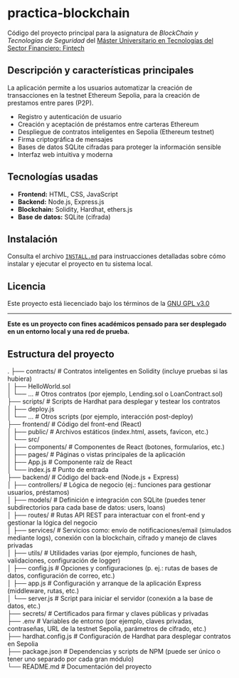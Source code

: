 # practica-blockchain
Código del proyecto principal para la asignatura de *BlockChain y Tecnologías de Seguridad* del
[Máster Universitario en Tecnologías del Sector Financiero: Fintech](https://www.uc3m.es/master/fintech)

## Descripción y características principales
La aplicación permite a los usuarios automatizar la creación de transacciones
en la testnet Ethereum Sepolia, para la creación de prestamos entre pares (P2P).

- Registro y autenticación de usuario
- Creación y aceptación de préstamos entre carteras Ethereum
- Despliegue de contratos inteligentes en Sepolia (Ethereum testnet)
- Firma criptográfica de mensajes
- Bases de datos SQLite cifradas para proteger la información sensible
- Interfaz web intuitiva y moderna

## Tecnologías usadas
- **Frontend:** HTML, CSS, JavaScript
- **Backend:** Node.js, Express.js
- **Blockchain:** Solidity, Hardhat, ethers.js
- **Base de datos:** SQLite (cifrada)


## Instalación
Consulta el archivo [`INSTALL.md`](./INSTALL.md) para instruacciones detalladas
sobre cómo instalar y ejecutar el proyecto en tu sistema local.

## Licencia
Este proyecto está liecenciado bajo los términos de la [GNU GPL v3.0](./LICENSE)

---

**Este es un proyecto con fines académicos pensado para ser desplegado en un entorno local y una red de prueba.**

## Estructura del proyecto
.
├── contracts/               # Contratos inteligentes en Solidity (incluye pruebas si las hubiera)  
│   ├── HelloWorld.sol         
│   └── ...                  # Otros contratos (por ejemplo, Lending.sol o LoanContract.sol)  
├── scripts/                 # Scripts de Hardhat para desplegar y testear los contratos  
│   ├── deploy.js              
│   └── ...                  # Otros scripts (por ejemplo, interacción post-deploy)  
├── frontend/                # Código del front-end (React)  
│   ├── public/              # Archivos estáticos (index.html, assets, favicon, etc.)  
│   └── src/                   
│       ├── components/      # Componentes de React (botones, formularios, etc.)  
│       ├── pages/           # Páginas o vistas principales de la aplicación  
│       ├── App.js           # Componente raíz de React  
│       └── index.js         # Punto de entrada  
├── backend/                 # Código del back-end (Node.js + Express)  
│   ├── controllers/         # Lógica de negocio (ej.: funciones para gestionar usuarios, préstamos)  
│   ├── models/              # Definición e integración con SQLite (puedes tener subdirectorios para cada base de datos: users, loans)  
│   ├── routes/              # Rutas API REST para interactuar con el front-end y gestionar la lógica del negocio  
│   ├── services/            # Servicios como: envío de notificaciones/email (simulados mediante logs), conexión con la blockchain, cifrado y manejo de claves privadas  
│   ├── utils/               # Utilidades varias (por ejemplo, funciones de hash, validaciones, configuración de logger)  
│   ├── config.js            # Opciones y configuraciones (p. ej.: rutas de bases de datos, configuración de correo, etc.)  
│   ├── app.js               # Configuración y arranque de la aplicación Express (middleware, rutas, etc.)  
│   └── server.js            # Script para iniciar el servidor (conexión a la base de datos, etc.)  
├── secrets/                 # Certificados para firmar y claves públicas y privadas  
├── .env                     # Variables de entorno (por ejemplo, claves privadas, contraseñas, URL de la testnet Sepolia, parámetros de cifrado, etc.)  
├── hardhat.config.js        # Configuración de Hardhat para desplegar contratos en Sepolia  
├── package.json             # Dependencias y scripts de NPM (puede ser único o tener uno separado por cada gran módulo)  
└── README.md                # Documentación del proyecto  

